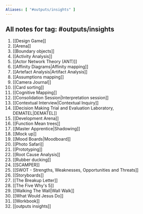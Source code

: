 ```yaml
---
Aliases: [ "#outputs/insights" ]
---
```

## All notes for tag: #outputs/insights 
1. [[Design Game]]
2. [[Arena]]
3. [[Boundary objects]]
4. [[Activity Analysis]]
5. [[Actor Network Theory (ANT)]]
6. [[Affinity Diagrams|Affinity mapping]]
7. [[Artefact Analysis|Artifact Analysis]]
8. [[Assumptions mapping]]
9. [[Camera Journal]]
10. [[Card sorting]]
11. [[Cognitive Mapping]]
12. [[Consolidation Session|Interpretation session]]
13. [[Contextual Interview|Contextual Inquiry]]
14. [[Decision Making Trial and Evaluation Laboratory, DEMATEL|DEMATEL]]
15. [[Development Arena]]
16. [[Function Mean trees]]
17. [[Master Apprentice|Shadowing]]
18. [[Mock up]]
19. [[Mood Boards|Moodboard]]
20. [[Photo Safari]]
21. [[Prototyping]]
22. [[Root Cause Analysis]]
23. [[Rubber ducking]]
24. [[SCAMPER]]
25. [[SWOT - Strengths, Weaknesses, Opportunities and Threats]]
26. [[Storyboards]]
27. [[The Breakup Letter]]
28. [[The Five Why's 5]]
29. [[Walking The Wall|Wall Walk]]
30. [[What Would Jesus Do]]
31. [[Workbook]]
32. [[outputs insights]]

